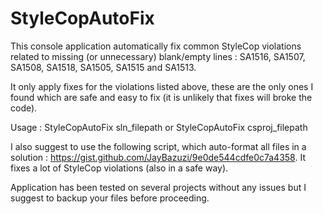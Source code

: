 StyleCopAutoFix
===============
This console application automatically fix common StyleCop violations related to missing (or unnecessary) blank/empty lines : SA1516, SA1507, SA1508, SA1518, SA1505, SA1515 and SA1513.

It only apply fixes for the violations listed above, these are the only ones I found which are safe and easy to fix (it is unlikely that fixes will broke the code).

Usage : StyleCopAutoFix sln_filepath
     or StyleCopAutoFix csproj_filepath

I also suggest to use the following script, which auto-format all files in a solution : https://gist.github.com/JayBazuzi/9e0de544cdfe0c7a4358. It fixes a lot of StyleCop violations (also in a safe way).

Application has been tested on several projects without any issues but I suggest to backup your files before proceeding.